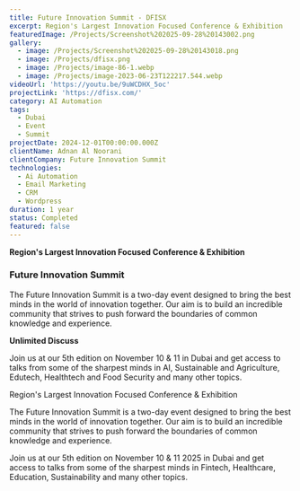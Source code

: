 ```yaml
---
title: Future Innovation Summit - DFISX
excerpt: Region's Largest Innovation Focused Conference & Exhibition
featuredImage: /Projects/Screenshot%202025-09-28%20143002.png
gallery:
  - image: /Projects/Screenshot%202025-09-28%20143018.png
  - image: /Projects/dfisx.png
  - image: /Projects/image-86-1.webp
  - image: /Projects/image-2023-06-23T122217.544.webp
videoUrl: 'https://youtu.be/9uWCDHX_5oc'
projectLink: 'https://dfisx.com/'
category: AI Automation
tags:
  - Dubai
  - Event
  - Summit
projectDate: 2024-12-01T00:00:00.000Z
clientName: Adnan Al Noorani
clientCompany: Future Innovation Summit
technologies:
  - Ai Automation
  - Email Marketing
  - CRM
  - Wordpress
duration: 1 year
status: Completed
featured: false
---
```


**Region's Largest Innovation Focused Conference & Exhibition**

### Future Innovation Summit

The Future Innovation Summit is a two-day event designed to bring the best minds in the world of innovation together. Our aim is to build an incredible community that strives to push forward the boundaries of common knowledge and experience.

**Unlimited Discuss**

Join us at our 5th edition on November 10 & 11 in Dubai and get access to talks from some of the sharpest minds in AI, Sustainable and Agriculture, Edutech, Healthtech and Food Security and many other topics.

Region's Largest Innovation Focused Conference & Exhibition

The Future Innovation Summit is a two-day event designed to bring the best minds in the world of innovation together. Our aim is to build an incredible community that strives to push forward the boundaries of common knowledge and experience.

Join us at our 5th edition on November 10 & 11 2025 in Dubai and get access to talks from some of the sharpest minds in Fintech, Healthcare, Education, Sustainability and many other topics.

